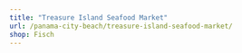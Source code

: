 ```yaml
---
title: "Treasure Island Seafood Market"
url: /panama-city-beach/treasure-island-seafood-market/
shop: Fisch
---
```

